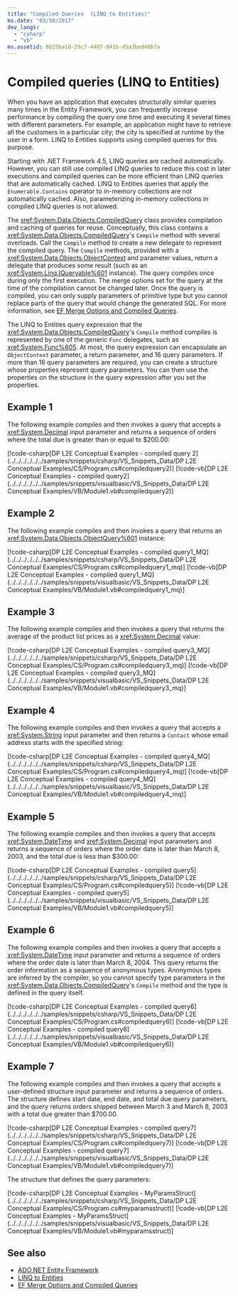 ```yaml
---
title: "Compiled Queries  (LINQ to Entities)"
ms.date: "03/30/2017"
dev_langs: 
  - "csharp"
  - "vb"
ms.assetid: 8025ba1d-29c7-4407-841b-d5a3bed40b7a
---
```

# Compiled queries  (LINQ to Entities)

When you have an application that executes structurally similar queries many times in the Entity Framework, you can frequently increase performance by compiling the query one time and executing it several times with different parameters. For example, an application might have to retrieve all the customers in a particular city; the city is specified at runtime by the user in a form. LINQ to Entities supports using compiled queries for this purpose.  
  
 Starting with .NET Framework 4.5, LINQ queries are cached automatically. However, you can still use compiled LINQ queries to reduce this cost in later executions and compiled queries can be more efficient than LINQ queries that are automatically cached. LINQ to Entities queries that apply the `Enumerable.Contains` operator to in-memory collections are not automatically cached. Also, parameterizing in-memory collections in compiled LINQ queries is not allowed.  
  
 The <xref:System.Data.Objects.CompiledQuery> class provides compilation and caching of queries for reuse. Conceptually, this class contains a <xref:System.Data.Objects.CompiledQuery>'s `Compile` method with several overloads. Call the `Compile` method to create a new delegate to represent the compiled query. The `Compile` methods, provided with a <xref:System.Data.Objects.ObjectContext> and parameter values, return a delegate that produces some result (such as an <xref:System.Linq.IQueryable%601> instance). The query compiles once during only the first execution. The merge options set for the query at the time of the compilation cannot be changed later. Once the query is compiled, you can only supply parameters of primitive type but you cannot replace parts of the query that would change the generated SQL. For more information, see [EF Merge Options and Compiled Queries](https://docs.microsoft.com/archive/blogs/dsimmons/ef-merge-options-and-compiled-queries).
  
 The LINQ to Entities query expression that the <xref:System.Data.Objects.CompiledQuery>'s `Compile` method compiles is represented by one of the generic `Func` delegates, such as <xref:System.Func%605>. At most, the query expression can encapsulate an `ObjectContext` parameter, a return parameter, and 16 query parameters. If more than 16 query parameters are required, you can create a structure whose properties represent query parameters. You can then use the properties on the structure in the query expression after you set the properties.  
  
## Example 1  
 The following example compiles and then invokes a query that accepts a <xref:System.Decimal> input parameter and returns a sequence of orders where the total due is greater than or equal to $200.00:  
  
 [!code-csharp[DP L2E Conceptual Examples - compiled query 2](../../../../../../samples/snippets/csharp/VS_Snippets_Data/DP L2E Conceptual Examples/CS/Program.cs#compiledquery2)]
 [!code-vb[DP L2E Conceptual Examples - compiled query2](../../../../../../samples/snippets/visualbasic/VS_Snippets_Data/DP L2E Conceptual Examples/VB/Module1.vb#compiledquery2)]  
  
## Example 2  
 The following example compiles and then invokes a query that returns an <xref:System.Data.Objects.ObjectQuery%601> instance:  
  
 [!code-csharp[DP L2E Conceptual Examples - compiled query1_MQ](../../../../../../samples/snippets/csharp/VS_Snippets_Data/DP L2E Conceptual Examples/CS/Program.cs#compiledquery1_mq)]
 [!code-vb[DP L2E Conceptual Examples - compiled query1_MQ](../../../../../../samples/snippets/visualbasic/VS_Snippets_Data/DP L2E Conceptual Examples/VB/Module1.vb#compiledquery1_mq)]  
  
## Example 3  
 The following example compiles and then invokes a query that returns the average of the product list prices as a <xref:System.Decimal> value:  
  
 [!code-csharp[DP L2E Conceptual Examples - compiled query3_MQ](../../../../../../samples/snippets/csharp/VS_Snippets_Data/DP L2E Conceptual Examples/CS/Program.cs#compiledquery3_mq)]
 [!code-vb[DP L2E Conceptual Examples - compiled query3_MQ](../../../../../../samples/snippets/visualbasic/VS_Snippets_Data/DP L2E Conceptual Examples/VB/Module1.vb#compiledquery3_mq)]  
  
## Example 4  
 The following example compiles and then invokes a query that accepts a <xref:System.String> input parameter and then returns a `Contact` whose email address starts with the specified string:  
  
 [!code-csharp[DP L2E Conceptual Examples - compiled query4_MQ](../../../../../../samples/snippets/csharp/VS_Snippets_Data/DP L2E Conceptual Examples/CS/Program.cs#compiledquery4_mq)]
 [!code-vb[DP L2E Conceptual Examples - compiled query4_MQ](../../../../../../samples/snippets/visualbasic/VS_Snippets_Data/DP L2E Conceptual Examples/VB/Module1.vb#compiledquery4_mq)]  
  
## Example 5  
 The following example compiles and then invokes a query that accepts <xref:System.DateTime> and <xref:System.Decimal> input parameters and returns a sequence of orders where the order date is later than March 8, 2003, and the total due is less than $300.00:  
  
 [!code-csharp[DP L2E Conceptual Examples - compiled query5](../../../../../../samples/snippets/csharp/VS_Snippets_Data/DP L2E Conceptual Examples/CS/Program.cs#compiledquery5)]
 [!code-vb[DP L2E Conceptual Examples - compiled query5](../../../../../../samples/snippets/visualbasic/VS_Snippets_Data/DP L2E Conceptual Examples/VB/Module1.vb#compiledquery5)]  
  
## Example 6  
 The following example compiles and then invokes a query that accepts a <xref:System.DateTime> input parameter and returns a sequence of orders where the order date is later than March 8, 2004. This query returns the order information as a sequence of anonymous types. Anonymous types are inferred by the compiler, so you cannot specify type parameters in the <xref:System.Data.Objects.CompiledQuery>'s `Compile` method and the type is defined in the query itself.  
  
 [!code-csharp[DP L2E Conceptual Examples - compiled query6](../../../../../../samples/snippets/csharp/VS_Snippets_Data/DP L2E Conceptual Examples/CS/Program.cs#compiledquery6)]
 [!code-vb[DP L2E Conceptual Examples - compiled query6](../../../../../../samples/snippets/visualbasic/VS_Snippets_Data/DP L2E Conceptual Examples/VB/Module1.vb#compiledquery6)]  
  
## Example 7  
 The following example compiles and then invokes a query that accepts a user-defined structure input parameter and returns a sequence of orders. The structure defines start date, end date, and total due query parameters, and the query returns orders shipped between March 3 and March 8, 2003 with a total due greater than $700.00.  
  
 [!code-csharp[DP L2E Conceptual Examples - compiled query7](../../../../../../samples/snippets/csharp/VS_Snippets_Data/DP L2E Conceptual Examples/CS/Program.cs#compiledquery7)]
 [!code-vb[DP L2E Conceptual Examples - compiled query7](../../../../../../samples/snippets/visualbasic/VS_Snippets_Data/DP L2E Conceptual Examples/VB/Module1.vb#compiledquery7)]  
  
 The structure that defines the query parameters:  
  
 [!code-csharp[DP L2E Conceptual Examples - MyParamsStruct](../../../../../../samples/snippets/csharp/VS_Snippets_Data/DP L2E Conceptual Examples/CS/Program.cs#myparamsstruct)]
 [!code-vb[DP L2E Conceptual Examples - MyParamsStruct](../../../../../../samples/snippets/visualbasic/VS_Snippets_Data/DP L2E Conceptual Examples/VB/Module1.vb#myparamsstruct)]  
  
## See also

- [ADO.NET Entity Framework](../index.md)
- [LINQ to Entities](linq-to-entities.md)
- [EF Merge Options and Compiled Queries](https://docs.microsoft.com/archive/blogs/dsimmons/ef-merge-options-and-compiled-queries)
